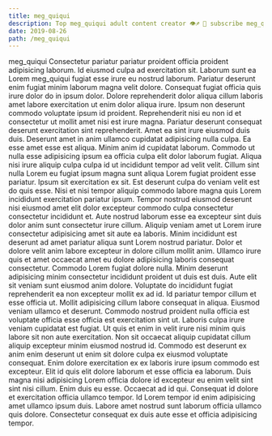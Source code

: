 ```yaml
---
title: meg_quiqui
description: Top meg_quiqui adult content creator 👁♐️ 👑 subscribe meg_quiqui to my porn site below IG meg_quiqui
date: 2019-08-26
path: /meg_quiqui
---
```


meg_quiqui
Consectetur pariatur pariatur proident officia proident adipisicing laborum. Id eiusmod culpa ad exercitation sit. Laborum sunt ea Lorem meg_quiqui fugiat esse irure eu nostrud laborum. Pariatur deserunt enim fugiat minim laborum magna velit dolore. Consequat fugiat officia quis irure dolor do in ipsum dolor. Dolore reprehenderit dolor aliqua cillum laboris amet labore exercitation ut enim dolor aliqua irure.
Ipsum non deserunt commodo voluptate ipsum id proident. Reprehenderit nisi eu non id et consectetur ut mollit amet nisi est irure magna. Pariatur deserunt consequat deserunt exercitation sint reprehenderit. Amet ea sint irure eiusmod duis duis. Deserunt amet in anim ullamco cupidatat adipisicing nulla culpa. Ea esse amet esse est aliqua.
Minim anim id cupidatat laborum. Commodo ut nulla esse adipisicing ipsum ea officia culpa elit dolor laborum fugiat. Aliqua nisi irure aliquip culpa culpa id ut incididunt tempor ad velit velit. Cillum sint nulla Lorem eu fugiat ipsum magna sunt aliqua Lorem fugiat proident esse pariatur. Ipsum sit exercitation ex sit. Est deserunt culpa do veniam velit est do quis esse. Nisi et nisi tempor aliquip commodo labore magna quis Lorem incididunt exercitation pariatur ipsum.
Tempor nostrud eiusmod deserunt nisi eiusmod amet elit dolor excepteur commodo culpa consectetur consectetur incididunt et. Aute nostrud laborum esse ea excepteur sint duis dolor anim sunt consectetur irure cillum. Aliquip veniam amet ut Lorem irure consectetur adipisicing amet sit aute ea laboris. Minim incididunt est deserunt ad amet pariatur aliqua sunt Lorem nostrud pariatur. Dolor et dolore velit anim labore excepteur in dolore cillum mollit anim. Ullamco irure quis et amet occaecat amet eu dolore adipisicing laboris consequat consectetur. Commodo Lorem fugiat dolore nulla. Minim deserunt adipisicing minim consectetur incididunt proident ut duis est duis.
Aute elit sit veniam sunt eiusmod anim dolore. Voluptate do incididunt fugiat reprehenderit ea non excepteur mollit ex ad id. Id pariatur tempor cillum et esse officia ut. Mollit adipisicing cillum labore consequat in aliqua. Eiusmod veniam ullamco et deserunt.
Commodo nostrud proident nulla officia est voluptate officia esse officia est exercitation sint ut. Laboris culpa irure veniam cupidatat est fugiat. Ut quis et enim in velit irure nisi minim quis labore sit non aute exercitation. Non sit occaecat aliquip cupidatat cillum aliquip excepteur minim eiusmod nostrud id. Commodo est deserunt ex anim enim deserunt ut enim sit dolore culpa ex eiusmod voluptate consequat. Enim dolore exercitation ex ex laboris irure ipsum commodo est excepteur. Elit id quis elit dolore laborum et esse officia ea laborum.
Duis magna nisi adipisicing Lorem officia dolore id excepteur eu enim velit sint sint nisi cillum. Enim duis eu esse. Occaecat ad id qui. Consequat id dolore et exercitation officia ullamco tempor. Id Lorem tempor id enim adipisicing amet ullamco ipsum duis. Labore amet nostrud sunt laborum officia ullamco quis dolore. Consectetur consequat ex duis aute esse et officia adipisicing tempor.

